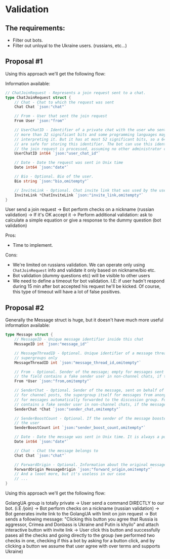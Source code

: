 # Validation

## The requirements:

- Filter out bots.
- Filter out unloyal to the Ukraine users. (russians, etc...)

## Proposal #1

Using this approach we'll get the following flow:

Information available:

```go
// ChatJoinRequest - Represents a join request sent to a chat.
type ChatJoinRequest struct {
	// Chat - Chat to which the request was sent
	Chat Chat `json:"chat"`

	// From - User that sent the join request
	From User `json:"from"`

	// UserChatID - Identifier of a private chat with the user who sent the join request. This number may have
	// more than 32 significant bits and some programming languages may have difficulty/silent defects in
	// interpreting it. But it has at most 52 significant bits, so a 64-bit integer or double-precision float type
	// are safe for storing this identifier. The bot can use this identifier for 5 minutes to send messages until
	// the join request is processed, assuming no other administrator contacted the user.
	UserChatID int64 `json:"user_chat_id"`

	// Date - Date the request was sent in Unix time
	Date int64 `json:"date"`

	// Bio - Optional. Bio of the user.
	Bio string `json:"bio,omitempty"`

	// InviteLink - Optional. Chat invite link that was used by the user to send the join request
	InviteLink *ChatInviteLink `json:"invite_link,omitempty"`
}

```

User send a join request -> Bot perform checks on a nickname (russian validation) -> If it's OK accept it -> Perform additional validation: ask to calculate a simple equation or give a response to the dummy question (bot validation)

Pros:

- Time to implement.

Cons:

- We're limited on russians validation. We can operate only using `ChatJoinRequest` info and validate it only based on nickname/bio etc.
- Bot validation (dummy questions etc) will be visible to other users
- We need to define a timeout for bot validation. I.E: if user hadn't respond during 15 min after bot accepted his request he'll be kicked. Of course, this type of timeout will have a lot of false positives.

## Proposal #2

Generally the Message struct is huge, but it doesn't have much more useful information available:

```go
type Message struct {
	// MessageID - Unique message identifier inside this chat
	MessageID int `json:"message_id"`

	// MessageThreadID - Optional. Unique identifier of a message thread to which the message belongs; for
	// supergroups only
	MessageThreadID int `json:"message_thread_id,omitempty"`

	// From - Optional. Sender of the message; empty for messages sent to channels. For backward compatibility,
	// the field contains a fake sender user in non-channel chats, if the message was sent on behalf of a chat.
	From *User `json:"from,omitempty"`

	// SenderChat - Optional. Sender of the message, sent on behalf of a chat. For example, the channel itself
	// for channel posts, the supergroup itself for messages from anonymous group administrators, the linked channel
	// for messages automatically forwarded to the discussion group. For backward compatibility, the field from
	// contains a fake sender user in non-channel chats, if the message was sent on behalf of a chat.
	SenderChat *Chat `json:"sender_chat,omitempty"`

	// SenderBoostCount - Optional. If the sender of the message boosted the chat, the number of boosts added by
	// the user
	SenderBoostCount int `json:"sender_boost_count,omitempty"`

	// Date - Date the message was sent in Unix time. It is always a positive number, representing a valid date.
	Date int64 `json:"date"`

	// Chat - Chat the message belongs to
	Chat Chat `json:"chat"`

	// ForwardOrigin - Optional. Information about the original message for forwarded messages
	ForwardOrigin MessageOrigin `json:"forward_origin,omitempty"`
    // And a looot more, but it's useless in our case
    // ...
}
```

Using this approach we'll get the following flow:

GolangUA group is totally private -> User send a command DIRECTLY to our bot. (i.E /join) -> Bot perform checks on a nickname (russian validation) -> Bot generates invite link to the GolangUA with limit on join request -> Bot sends a following message: "Clicking this button you agree that Russia is aggressor, Crimea and Donbass is Ukraine and Putin is khyilo" and attach interactive button with invite link -> User click this button and successfully pases all the checks and going directly to the group (we performed two checks in one, checking if this a bot by asking for a button click, and by clicking a button we assume that user agree with over terms and supports Ukraine)

